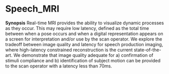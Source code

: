 # Speech_MRI
**Synopsis**
Real-time MRI provides the ability to visualize dynamic processes as they occur. This may require low latency, defined as the total time between when a pose occurs and when a digital representation appears on a screen for interpretation and/or use by the scan operator. We explore the tradeoff between image quality and latency for speech production imaging, where high-latency constrained reconstruction is the current state-of-the-art. We demonstrate that image quality adequate for a) confirmation of stimuli compliance and b) identification of subject motion can be provided to the scan operator with a latency less than 70ms.


